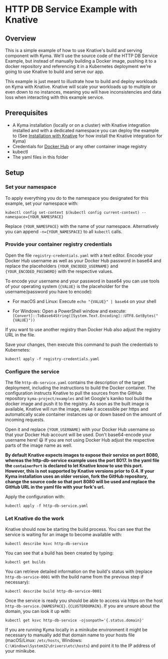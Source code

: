 # HTTP DB Service Example with Knative

## Overview

This is a simple example of how to use Knative's build and serving component with Kyma.
We'll use the source code of the HTTP DB Service Example, but instead of manually building a Docker image, pushing it to a docker repository and referencing it in a Kubernetes deployment we're going to use Knative to build and serve our app.

This example is just meant to illustrate how to build and deploy workloads on Kyma with Knative. Knative will scale your workloads up to multiple or even down to no instances, meaning you will have inconsistencies and data loss when interacting with this example service.

## Prerequisites

- A Kyma installation (locally or on a cluster) with Knative integration installed and with a dedicated namespace you can deploy the example to (See [Installation with Knative](https://kyma-project.io/docs/root/kyma/#installation-installation-with-knative) for how install the Knative integration for Kyma)
- Credentials for [Docker Hub](https://hub.docker.com/) or any other container image registry
- kubectl
- The yaml files in this folder

## Setup

### Set your namespace

To apply everything you do to the namespace you designated for this example, set your namespace with:

```
kubectl config set-context $(kubectl config current-context) --namespace={YOUR_NAMESPACE}
```

Replace `{YOUR_NAMESPACE}` with the name of your namespace. Alternatively you can append `-n={YOUR_NAMESPACE}` to all `kubectl` calls.

### Provide your container registry credentials

Open the file `registry-credentials.yaml` with a text editor. Encode your Docker Hub username as well as your Docker Hub password in base64 and replace the placeholders `{YOUR_ENCODED_USERNAME}` and `{YOUR_ENCODED_PASSWORD}` with the respective values.

To encode your username and your password in base64 you can use tools of your operating system (`{VALUE}` is the placeholder for the username/password you have to encode):

- For macOS and Linux: Execute `echo "{VALUE}" | base64` on your shell
  
- For Windows: Open a PowerShell window and execute: `[Convert]::ToBase64String([System.Text.Encoding]::UTF8.GetBytes("{VALUE}"))`

If you want to use another registry than Docker Hub also adjust the registry URL in the file.

Save your changes, then execute this command to push the credentials to Kubernetes:

```
kubectl apply -f registry-credentials.yaml
```

### Configure the service

The file `http-db-service.yaml` contains the description of the target deployment, including the instructions to build the Docker container.
The configuration instructs Knative to pull the sources from the GitHub repository `kyma-project/examples` and let Google's kaniko tool build the docker image and push it to the registry.
As soon as the built image is available, Knative will run the image, make it accessible per https and automatically scale container instances up or down based on the amount of incoming requests.

Open it and replace `{YOUR_USERNAME}` with your Docker Hub username so that your Docker Hub account will be used. Don't base64-encode your username here! 😃
If you are not using Docker Hub adjust the respective parts of the image name as well.

**By default Knative expects images to expose their service on port 8080, whereas the http-db-service example uses the port 8017. In the yaml file the `containerPort` is declared to let Knative know to use this port. However, this is not supported by Knative versions prior to 0.4. If your Kyma installation uses an older version, fork the GitHub repository, change the source code so that port 8080 will be used and replace the GitHub URL in the yaml file with your fork's url.**

Apply the configuration with:

```
kubectl apply -f http-db-service.yaml
```

### Let Knative do the work

Knative should now be starting the build process. You can see that the service is waiting for an image to become available with:

```
kubectl describe ksvc http-db-service
```

You can see that a build has been created by typing:

```
kubectl get builds
```

You can retrieve detailed information on the build's status with (replace `http-db-service-0001` with the build name from the previous step if necessary):

```
kubectl describe build http-db-service-0001
```

Once the service is ready you should be able to access via https on the host `http-db-service.{NAMESPACE}.{CLUSTERDOMAIN}`. If you are unsure about the domain, you can look it up with:

```
kubectl get ksvc http-db-service -ojsonpath='{.status.domain}'
```

If you are running Kyma locally in a minikube environment it might be necessary to manually add that domain name to your hosts file (macOS/Linux: `/etc/hosts`, Windows: `C:\Windows\System32\drivers\etc\hosts`) and point it to the IP address of your minikube.


